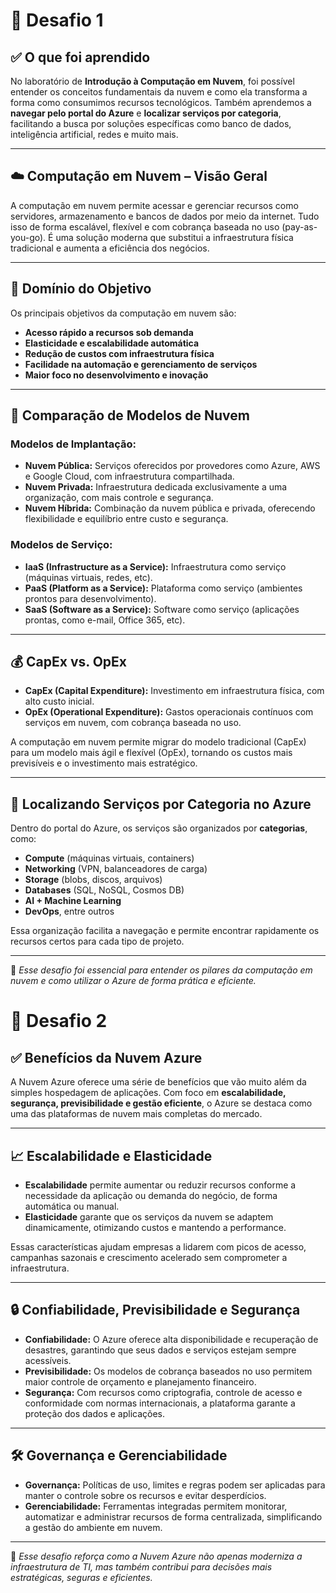 # 🚀 Desafio 1

## ✅ O que foi aprendido

No laboratório de **Introdução à Computação em Nuvem**, foi possível entender os conceitos fundamentais da nuvem e como ela transforma a forma como consumimos recursos tecnológicos. Também aprendemos a **navegar pelo portal do Azure** e **localizar serviços por categoria**, facilitando a busca por soluções específicas como banco de dados, inteligência artificial, redes e muito mais.

---

## ☁️ Computação em Nuvem – Visão Geral

A computação em nuvem permite acessar e gerenciar recursos como servidores, armazenamento e bancos de dados por meio da internet. Tudo isso de forma escalável, flexível e com cobrança baseada no uso (pay-as-you-go). É uma solução moderna que substitui a infraestrutura física tradicional e aumenta a eficiência dos negócios.

---

## 🎯 Domínio do Objetivo

Os principais objetivos da computação em nuvem são:

- **Acesso rápido a recursos sob demanda**
- **Elasticidade e escalabilidade automática**
- **Redução de custos com infraestrutura física**
- **Facilidade na automação e gerenciamento de serviços**
- **Maior foco no desenvolvimento e inovação**

---

## 🔄 Comparação de Modelos de Nuvem

### Modelos de Implantação:
- **Nuvem Pública:** Serviços oferecidos por provedores como Azure, AWS e Google Cloud, com infraestrutura compartilhada.
- **Nuvem Privada:** Infraestrutura dedicada exclusivamente a uma organização, com mais controle e segurança.
- **Nuvem Híbrida:** Combinação da nuvem pública e privada, oferecendo flexibilidade e equilíbrio entre custo e segurança.

### Modelos de Serviço:
- **IaaS (Infrastructure as a Service):** Infraestrutura como serviço (máquinas virtuais, redes, etc).
- **PaaS (Platform as a Service):** Plataforma como serviço (ambientes prontos para desenvolvimento).
- **SaaS (Software as a Service):** Software como serviço (aplicações prontas, como e-mail, Office 365, etc).

---

## 💰 CapEx vs. OpEx

- **CapEx (Capital Expenditure):** Investimento em infraestrutura física, com alto custo inicial.
- **OpEx (Operational Expenditure):** Gastos operacionais contínuos com serviços em nuvem, com cobrança baseada no uso.

A computação em nuvem permite migrar do modelo tradicional (CapEx) para um modelo mais ágil e flexível (OpEx), tornando os custos mais previsíveis e o investimento mais estratégico.

---

## 🧭 Localizando Serviços por Categoria no Azure

Dentro do portal do Azure, os serviços são organizados por **categorias**, como:
- **Compute** (máquinas virtuais, containers)
- **Networking** (VPN, balanceadores de carga)
- **Storage** (blobs, discos, arquivos)
- **Databases** (SQL, NoSQL, Cosmos DB)
- **AI + Machine Learning**
- **DevOps**, entre outros

Essa organização facilita a navegação e permite encontrar rapidamente os recursos certos para cada tipo de projeto.

---

📌 *Esse desafio foi essencial para entender os pilares da computação em nuvem e como utilizar o Azure de forma prática e eficiente.*

# 🚀 Desafio 2

## ✅ Benefícios da Nuvem Azure

A Nuvem Azure oferece uma série de benefícios que vão muito além da simples hospedagem de aplicações. Com foco em **escalabilidade, segurança, previsibilidade e gestão eficiente**, o Azure se destaca como uma das plataformas de nuvem mais completas do mercado.

---

## 📈 Escalabilidade e Elasticidade

- **Escalabilidade** permite aumentar ou reduzir recursos conforme a necessidade da aplicação ou demanda do negócio, de forma automática ou manual.
- **Elasticidade** garante que os serviços da nuvem se adaptem dinamicamente, otimizando custos e mantendo a performance.

Essas características ajudam empresas a lidarem com picos de acesso, campanhas sazonais e crescimento acelerado sem comprometer a infraestrutura.

---

## 🔒 Confiabilidade, Previsibilidade e Segurança

- **Confiabilidade:** O Azure oferece alta disponibilidade e recuperação de desastres, garantindo que seus dados e serviços estejam sempre acessíveis.
- **Previsibilidade:** Os modelos de cobrança baseados no uso permitem maior controle de orçamento e planejamento financeiro.
- **Segurança:** Com recursos como criptografia, controle de acesso e conformidade com normas internacionais, a plataforma garante a proteção dos dados e aplicações.

---

## 🛠️ Governança e Gerenciabilidade

- **Governança:** Políticas de uso, limites e regras podem ser aplicadas para manter o controle sobre os recursos e evitar desperdícios.
- **Gerenciabilidade:** Ferramentas integradas permitem monitorar, automatizar e administrar recursos de forma centralizada, simplificando a gestão do ambiente em nuvem.

---

📌 *Esse desafio reforça como a Nuvem Azure não apenas moderniza a infraestrutura de TI, mas também contribui para decisões mais estratégicas, seguras e eficientes.*

